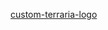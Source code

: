 [custom-terraria-logo ](https://user-images.githubusercontent.com/85753549/163022801-28c93177-136f-440d-9391-1d732391a529.png)

